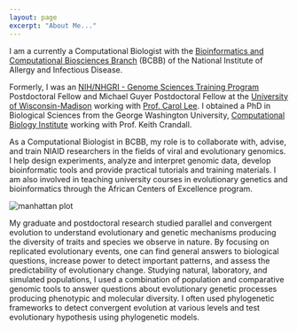 ```yaml
---
layout: page
excerpt: "About Me..."
---
```


I am a currently a Computational Biologist with the [Bioinformatics and Computational Biosciences Branch](https://www.niaid.nih.gov/research/bioinformatics-computational-biosciences-branch) (BCBB) of the National Institute of Allergy and Infectious Disease.

Formerly, I was an [NIH/NHGRI - Genome Sciences Training Program](https://www.genome.gov/careers-training/NHGRI-Funding-Opportunities-Training-Career-Development/Locations) Postdoctoral Fellow and Michael Guyer Postdoctoral Fellow at the [University of Wisconsin-Madison](https://gstp.wisc.edu/) working with [Prof. Carol Lee](https://carollee.labs.wisc.edu/Lee.html). I obtained a PhD in Biological Sciences from the George Washington University, [Computational Biology Institute](https://cbi.gwu.edu/) working with Prof. Keith Crandall. 

As a Computational Biologist in BCBB, my role is to collaborate with, advise, and train NIAID researchers in the fields of viral and evolutionary genomics. I help design experiments, analyze and interpret genomic data, develop bioinformatic tools and provide practical tutorials and training materials. I am also involved in teaching university courses in evolutionary genetics and bioinformatics through the African Centers of Excellence program.

![manhattan plot](draft_manhattan_plot.jpg)

My graduate and postdoctoral research studied parallel and convergent evolution to understand evolutionary and genetic mechanisms producing the diversity of traits and species we observe in nature. By focusing on replicated evolutionary events, one can find general answers to biological questions, increase power to detect important patterns, and assess the predictability of evolutionary change. Studying natural, laboratory, and simulated populations, I used a combination of population and comparative genomic tools to answer questions about evolutionary genetic processes producing phenotypic and molecular diversity. I often used phylogenetic frameworks to detect convergent evolution at various levels and test evolutionary hypothesis using phylogenetic models.



